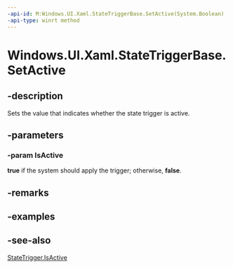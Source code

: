 ```yaml
---
-api-id: M:Windows.UI.Xaml.StateTriggerBase.SetActive(System.Boolean)
-api-type: winrt method
---
```


<!-- Method syntax
protected void SetActive(System.Boolean IsActive)
-->

# Windows.UI.Xaml.StateTriggerBase.SetActive

## -description
Sets the value that indicates whether the state trigger is active.



## -parameters
### -param IsActive
**true** if the system should apply the trigger; otherwise, **false**.

## -remarks

## -examples

## -see-also
[StateTrigger.IsActive](statetrigger_isactive.md)
